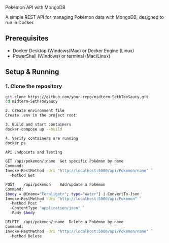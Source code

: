 Pokémon API with MongoDB

A simple REST API for managing Pokémon data with MongoDB, designed to run in Docker.

## Prerequisites
- Docker Desktop (Windows/Mac) or Docker Engine (Linux)
- PowerShell (Windows) or terminal (Mac/Linux)

## Setup & Running

### 1. Clone the repository
```bash
git clone https://github.com/your-repo/midterm-SethTooSaucy.git
cd midterm-SethTooSaucy

2. Create environment file
Create .env in the project root:

3. Build and start containers
docker-compose up --build

4. Verify containers are running
docker ps

API Endpoints and Testing

GET	/api/pokemon/:name	Get specific Pokémon by name
Command:
Invoke-RestMethod -Uri "http://localhost:5000/api/Pokemon/name" `
  -Method Get

POST	/api/pokemon	Add/update a Pokémon
Command:
$body = @{name="Feraligatr"; type="Water"} | ConvertTo-Json
Invoke-RestMethod -Uri "http://localhost:5000/api/Pokemon" `
  -Method Post `
  -ContentType "application/json" `
  -Body $body

DELETE	/api/pokemon/:name	Delete a Pokémon by name
Command:
Invoke-RestMethod -Uri "http://localhost:5000/api/Pokemon/name" `
  -Method Delete


